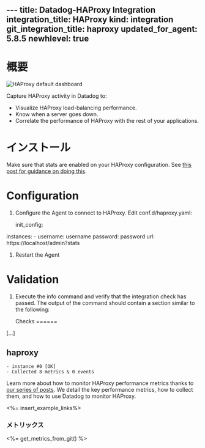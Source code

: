 --- title: Datadog-HAProxy Integration integration_title: HAProxy kind: integration git_integration_title: haproxy updated_for_agent: 5.8.5
newhlevel: true
---

# 概要

![HAProxy default dashboard](/static/images/haproxydash.png)

Capture HAProxy activity in Datadog to:

* Visualize HAProxy load-balancing performance.
* Know when a server goes down.
* Correlate the performance of HAProxy with the rest of your applications.

# インストール

Make sure that stats are enabled on your HAProxy configuration. See [this post for guidance on doing this](https://www.datadoghq.com/blog/how-to-collect-haproxy-metrics/).

# Configuration

1.  Configure the Agent to connect to HAProxy. Edit conf.d/haproxy.yaml:

    init_config:

instances:
    -   username: username
        password: password
        url: https://localhost/admin?stats

1.  Restart the Agent

# Validation

1.  Execute the info command and verify that the integration check has passed. The output of the command should contain a section similar to the following:

    Checks
======

[...]

haproxy
-------
    - instance #0 [OK]
    - Collected 8 metrics & 0 events

Learn more about how to monitor HAProxy performance metrics thanks to [our series of posts](https://www.datadoghq.com/blog/monitoring-haproxy-performance-metrics/). We detail the key performance metrics, how to collect them, and how to use Datadog to monitor HAProxy.

<%= insert_example_links%>

### メトリックス

<%= get_metrics_from_git() %>


